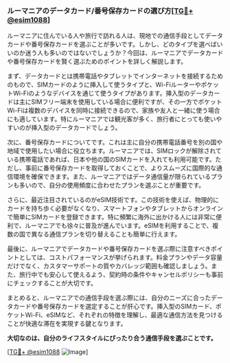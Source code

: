 ### ルーマニアのデータカード/番号保存カードの選び方[[TG💪+ @esim1088](https://t.me/s/esim1088)]

ルーマニアに住んでいる人や旅行で訪れる人は、現地での通信手段としてデータカードや番号保存カードを選ぶことが多いです。しかし、どのタイプを選べばいいのか迷う人も多いのではないでしょうか？今回は、ルーマニアでデータカードや番号保存カードを賢く選ぶためのポイントを詳しく解説します。

まず、データカードとは携帯電話やタブレットでインターネットを接続するためのもので、SIMカードのように挿入して使うタイプと、Wi-FiルーターやポケットWi-Fiのようなデバイスを通じて使うタイプがあります。挿入型のデータカードは主にSIMフリー端末を使用している場合に便利ですが、その一方でポケットWi-Fiは複数のデバイスを同時に接続できるので、家族や友人と一緒に使う場合にも適しています。特にルーマニアでは観光客が多く、旅行者にとっても使いやすいのが挿入型のデータカードでしょう。

次に、番号保存カードについてです。これは主に自分の携帯電話番号を別の国や地域で使用したい場合に役立ちます。ルーマニアでは、SIMロックが解除されている携帯電話であれば、日本や他の国のSIMカードを入れても利用可能です。ただし、事前に番号保存カードを取得しておくことで、よりスムーズに国際的な通信環境を確保できます。また、ルーマニアではデータ通信量が限られているプランも多いので、自分の使用頻度に合わせたプランを選ぶことが重要です。

さらに、最近注目されているのがeSIM技術です。この技術を使えば、物理的にカードを持ち歩く必要がなくなり、スマートフォンやタブレットからオンラインで簡単にSIMカードを登録できます。特に頻繁に海外に出かける人には非常に便利で、ルーマニアでも徐々に普及が進んでいます。eSIMを利用することで、複数の国で異なる通信プランを切り替えることも簡単に行えます。

最後に、ルーマニアでデータカードや番号保存カードを選ぶ際に注意すべきポイントとしては、コストパフォーマンスが挙げられます。料金プランやデータ容量だけでなく、カスタマーサポートの質やカバレッジ範囲も確認しましょう。また、旅行中でも安心して使えるよう、契約時の条件やキャンセルポリシーも事前にチェックすることが大切です。

まとめると、ルーマニアでの通信手段を選ぶ際には、自分のニーズに合ったデータカードや番号保存カードを選定することが肝心です。挿入型のSIMカード、ポケットWi-Fi、eSIMなど、それぞれの特徴を理解し、最適な通信方法を見つけることが快適な滞在を実現する鍵となります。

**大切なのは、自分のライフスタイルにぴったり合う通信手段を選ぶことです。**

[[TG💪+ @esim1088](https://t.me/s/esim1088) ![Image](https://i.postimg.cc/Y0z9fWf4/image.png)]